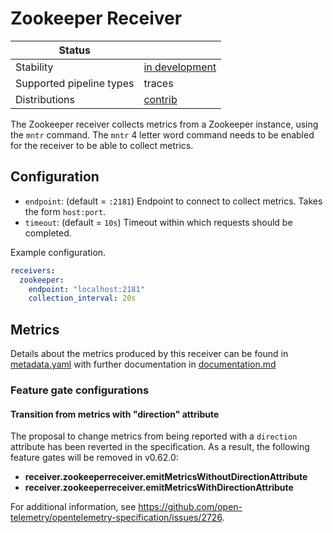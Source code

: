 # Zookeeper Receiver

| Status                   |                  |
| ------------------------ | ---------------- |
| Stability                | [in development] |
| Supported pipeline types | traces           |
| Distributions            | [contrib]        |

The Zookeeper receiver collects metrics from a Zookeeper instance, using the `mntr` command. The `mntr` 4 letter word command needs
to be enabled for the receiver to be able to collect metrics.

## Configuration

- `endpoint`: (default = `:2181`) Endpoint to connect to collect metrics. Takes the form `host:port`.
- `timeout`: (default = `10s`) Timeout within which requests should be completed.

Example configuration.

```yaml
receivers:
  zookeeper:
    endpoint: "localhost:2181"
    collection_interval: 20s
```

## Metrics

Details about the metrics produced by this receiver can be found in [metadata.yaml](./metadata.yaml) with further documentation in [documentation.md](./documentation.md)

### Feature gate configurations

#### Transition from metrics with "direction" attribute

The proposal to change metrics from being reported with a `direction` attribute has been reverted in the specification. As a result, the
following feature gates will be removed in v0.62.0:

- **receiver.zookeeperreceiver.emitMetricsWithoutDirectionAttribute**
- **receiver.zookeeperreceiver.emitMetricsWithDirectionAttribute**

For additional information, see https://github.com/open-telemetry/opentelemetry-specification/issues/2726.

[in development]: https://github.com/open-telemetry/opentelemetry-collector#in-development
[contrib]: https://github.com/open-telemetry/opentelemetry-collector-releases/tree/main/distributions/otelcol-contrib
